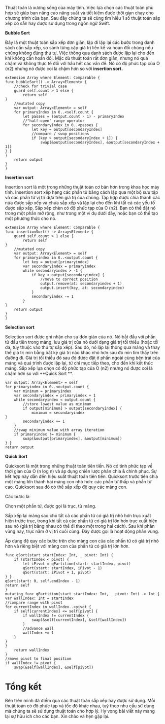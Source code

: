Thuật toán là xương sống của máy tính. Việc lựa chọn các thuật toán phù hợp sẽ giúp bạn nâng cao năng suất và tiết kiệm được thời gian chạy cho chương trình của bạn. Sau đây chúng ta sẽ cùng tìm hiểu 1 số thuật toán sắp xếp có sẵn hay được sử dụng trong ngôn ngữ Swift.

**Bubble Sort**

Đây là một thuật toán sắp xếp đơn giản, lặp đi lặp lại các bước trong danh sách cần sắp xếp, so sánh từng cặp giá trị liền kề và hoán đổi chúng nếu chúng không đúng thứ tự. Việc thông qua danh sách được lặp lại cho đến khi không cần hoán đổi. Mặc dù thuật toán rất đơn giản, nhưng nó quá chậm và không thực tế đối với hầu hết các vấn đề. Nó có độ phức tạp của O (n2) nhưng nó được coi là chậm hơn so với **insertion sort.**
```
extension Array where Element: Comparable {
func bubbleSort() -> Array<Element> {
    //check for trivial case
    guard self.count > 1 else {
        return self
}
    //mutated copy
    var output: Array<Element> = self
    for primaryIndex in 0..<self.count {
        let passes = (output.count - 1) - primaryIndex
        //"half-open" range operator
        for secondaryIndex in 0..<passes {
            let key = output[secondaryIndex]
            //compare / swap positions
            if (key > output[secondaryIndex + 1]) {
                swap(&output[secondaryIndex], &output[secondaryIndex + 1])
} }
}
    return output
}
}
```

**Insertion sort**

Insertion sort là một trong những thuật toán cơ bản hơn trong khoa học máy tính. Insertion sort xếp hạng các phần tử bằng cách lặp qua một bộ sưu tập và các phần tử vị trí dựa trên giá trị của chúng. Tập hợp được chia thành các nửa được sắp xếp và chưa sắp xếp và lặp lại cho đến khi tất cả các yếu tố được sắp xếp. Sắp xếp chèn có độ phức tạp của O (n2). Bạn có thể đặt nó trong một phần mở rộng, như trong một ví dụ dưới đây, hoặc bạn có thể tạo một phương thức cho nó.
```
extension Array where Element: Comparable {
func insertionSort() -> Array<Element> {
    guard self.count > 1 else {
        return self
}
    //mutated copy
    var output: Array<Element> = self
    for primaryindex in 0..<output.count {
        let key = output[primaryindex]
        var secondaryindex = primaryindex
        while secondaryindex > -1 {
            if key < output[secondaryindex] {
                //move to correct position
                output.remove(at: secondaryindex + 1)
                output.insert(key, at: secondaryindex)
            }
            secondaryindex -= 1
        }
}
    return output
}
}
```

**Selection sort**

Selection sort được ghi nhận cho sự đơn giản của nó. Nó bắt đầu với phần tử đầu tiên trong mảng, lưu giá trị của nó dưới dạng giá trị tối thiểu (hoặc tối đa, tùy thuộc vào thứ tự sắp xếp). Sau đó, nó lặp lại thông qua mảng và thay thế giá trị min bằng bất kỳ giá trị nào khác nhỏ hơn sau đó min tìm thấy trên đường đi. Giá trị tối thiểu đó sau đó được đặt ở phần ngoài cùng bên trái của mảng và quá trình được lặp lại, từ chỉ mục tiếp theo, cho đến khi kết thúc mảng. Sắp xếp lựa chọn có độ phức tạp của O (n2) nhưng nó được coi là chậm hơn so với **Quick Sort **.

```
var output: Array<Element> = self
for primaryindex in 0..<output.count {
    var minimum = primaryindex
    var secondaryindex = primaryindex + 1
    while secondaryindex < output.count {
        //store lowest value as minimum
        if output[minimum] > output[secondaryindex] {
            minimum = secondaryindex
}
        secondaryindex += 1
    }
    //swap minimum value with array iteration
    if primaryindex != minimum {
        swap(&output[primaryindex], &output[minimum])
} }
return output
```

**Quick Sort**

Quicksort là một trong những thuật toán tiên tiến. Nó có tính phức tạp về thời gian của O (n log n) và áp dụng chiến lược phân chia & chinh phục. Sự kết hợp này dẫn đến hiệu suất thuật toán tiên tiến. Quicksort trước tiên chia một mảng lớn thành hai mảng con nhỏ hơn: các phần tử thấp và phần tử cao. Quicksort sau đó có thể sắp xếp đệ quy các mảng con.

Các bước là:

Chọn một phần tử, được gọi là trục, từ mảng.

Sắp xếp lại mảng sao cho tất cả các phần tử có giá trị nhỏ hơn trục xuất hiện trước trục, trong khi tất cả các phần tử có giá trị lớn hơn trục xuất hiện sau nó (giá trị bằng nhau có thể đi theo một trong hai cách). Sau khi phân vùng này, trục nằm ở vị trí cuối cùng. Đây được gọi là hoạt động phân vùng.

Áp dụng đệ quy các bước trên cho mảng con của các phần tử có giá trị nhỏ hơn và riêng biệt với mảng con của phần tử có giá trị lớn hơn.

```
func qSort(start startIndex: Int, _ pivot: Int) {
    if (startIndex < pivot) {
        let iPivot = qPartition(start: startIndex, pivot)
        qSort(start: startIndex, iPivot - 1)
        qSort(start: iPivot + 1, pivot)
} }
qSort(start: 0, self.endIndex - 1)
return self
}
mutating func qPartition(start startIndex: Int, _ pivot: Int) -> Int {
var wallIndex: Int = startIndex
//compare range with pivot
for currentIndex in wallIndex..<pivot {
    if self[currentIndex] <= self[pivot] {
        if wallIndex != currentIndex {
            swap(&self[currentIndex], &self[wallIndex])
        }
        //advance wall
        wallIndex += 1
    }
}
}
    return wallIndex
}
//move pivot to final position
if wallIndex != pivot {
    swap(&self[wallIndex], &self[pivot])
```

# Tổng kết
Bên trên mình đã điểm qua các thuật toán sắp xếp hay được sử dụng. Mỗi thuật toán có độ phức tạp và tốc độ khác nhau, tuỳ theo nhu cầu sử dụng mà chúng ta sẽ sử dụng thuật toán cho hợp lý. Hy vọng bài viết này mang lại sự hữu ích cho các bạn. Xin chào và hẹn gặp lại.